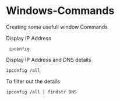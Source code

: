 # Windows-Commands

Creating some usefull window Commands

Display IP Address

``` ipconfig```

Display IP Address and DNS details

``` ipconfig /all ```

To filter out the details 

``` ipconfig /all | findstr DNS ```
